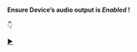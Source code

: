<h4>Ensure Device’s audio output is <i>Enabled</i> !</h4> 

  👇

[▶️](https://player.vimeo.com/video/429245404)





